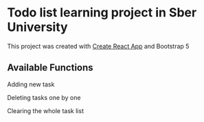 # Todo list learning project in Sber University

This project was created with [Create React App](https://github.com/facebook/create-react-app) and Bootstrap 5

## Available Functions

Adding new task

Deleting tasks one by one

Clearing the whole task list


